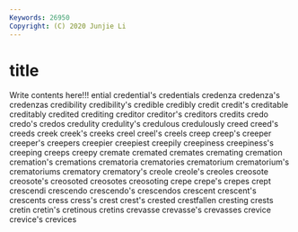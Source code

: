```yaml
---
Keywords: 26950
Copyright: (C) 2020 Junjie Li
---
```


# title

Write contents here!!!
ential
credential's 
credentials 
credenza 
credenza's 
credenzas 
credibility 
credibility's 
credible 
credibly 
credit
credit's 
creditable 
creditably 
credited 
crediting 
creditor 
creditor's 
creditors 
credits 
credo
credo's 
credos 
credulity 
credulity's 
credulous 
credulously 
creed 
creed's 
creeds 
creek
creek's 
creeks 
creel 
creel's 
creels 
creep 
creep's 
creeper 
creeper's 
creepers
creepier 
creepiest 
creepily 
creepiness 
creepiness's 
creeping 
creeps 
creepy 
cremate 
cremated
cremates 
cremating 
cremation 
cremation's 
cremations 
crematoria 
crematories 
crematorium 
crematorium's 
crematoriums
crematory 
crematory's 
creole 
creole's 
creoles 
creosote 
creosote's 
creosoted 
creosotes 
creosoting
crepe 
crepe's 
crepes 
crept 
crescendi 
crescendo 
crescendo's 
crescendos 
crescent 
crescent's
crescents 
cress 
cress's 
crest 
crest's 
crested 
crestfallen 
cresting 
crests 
cretin
cretin's 
cretinous 
cretins 
crevasse 
crevasse's 
crevasses 
crevice 
crevice's 
crevices 
